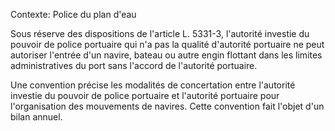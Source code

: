 Contexte: Police du plan d'eau

Sous réserve des dispositions de l'article L. 5331-3, l'autorité investie du pouvoir de police portuaire qui n'a pas la qualité d'autorité portuaire ne peut autoriser l'entrée d'un navire, bateau ou autre engin flottant dans les limites administratives du port sans l'accord de l'autorité portuaire.

Une convention précise les modalités de concertation entre l'autorité investie du pouvoir de police portuaire et l'autorité portuaire pour l'organisation des mouvements de navires. Cette convention fait l'objet d'un bilan annuel.